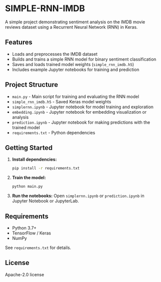 # SIMPLE-RNN-IMDB

A simple project demonstrating sentiment analysis on the IMDB movie reviews dataset using a Recurrent Neural Network (RNN) in Keras.

## Features

- Loads and preprocesses the IMDB dataset
- Builds and trains a simple RNN model for binary sentiment classification
- Saves and loads trained model weights (`simple_rnn_imdb.h5`)
- Includes example Jupyter notebooks for training and prediction

## Project Structure

- `main.py` - Main script for training and evaluating the RNN model
- `simple_rnn_imdb.h5` - Saved Keras model weights
- `simplernn.ipynb` - Jupyter notebook for model training and exploration
- `embedding.ipynb` - Jupyter notebook for embedding visualization or analysis
- `prediction.ipynb` - Jupyter notebook for making predictions with the trained model
- `requirements.txt` - Python dependencies

## Getting Started

1. **Install dependencies:**
   ```sh
   pip install -r requirements.txt
   ```

2. **Train the model:**
   ```sh
   python main.py
   ```

3. **Run the notebooks:**
   Open `simplernn.ipynb` or `prediction.ipynb` in Jupyter Notebook or JupyterLab.

## Requirements

- Python 3.7+
- TensorFlow / Keras
- NumPy

See `requirements.txt` for details.

## License
Apache-2.0 license
